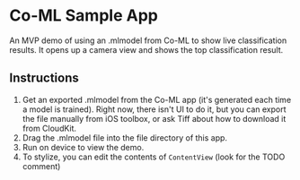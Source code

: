 #  Co-ML Sample App
An MVP demo of using an .mlmodel from Co-ML to show live classification results.  It opens up a camera view and shows the top classification result.

## Instructions
1. Get an exported .mlmodel from the Co-ML app (it's generated each time a model is trained).  Right now, there isn't UI to do it, but you can export the file manually from iOS toolbox, or ask Tiff about how to download it from CloudKit.
2. Drag the .mlmodel file into the file directory of this app.
3. Run on device to view the demo.  
4. To stylize, you can edit the contents of `ContentView` (look for the TODO comment)

